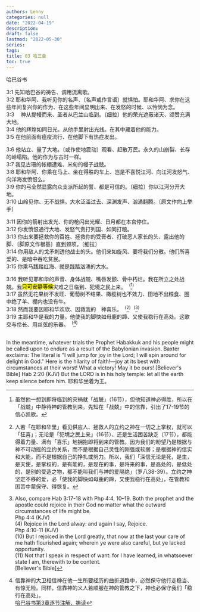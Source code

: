 ```yaml
---
authors: Lenny
categories: null
date: "2022-04-19"
description: 
draft: false
lastmod: "2022-05-30"
series:
tags: 
title: 03 哈三章
toc: true
---
```

哈巴谷书
<!--more-->

3:1 先知哈巴谷的祷告、调用流离歌。  
3:2 耶和华阿、我听见你的名声、〔名声或作言语〕就惧怕。耶和华阿、求你在这些年间复兴你的作为、在这些年间显明出来、在发怒的时候、以怜悯为念。  
3:3 　神从提幔而来、圣者从巴兰山临到。〔细拉〕他的荣光遮蔽诸天、颂赞充满大地。  
3:4 他的辉煌如同日光。从他手里射出光线。在其中藏着他的能力。  
3:5 在他前面有瘟疫流行、在他脚下有热症发出。  

3:6 他站立、量了大地。〔或作使地震动〕观看、赶散万民。永久的山崩裂、长存的岭塌陷。他的作为与古时一样。  
3:7 我见古珊的帐棚遭难、米甸的幔子战兢。  
3:8 耶和华阿、你乘在马上、坐在得胜的车上、岂是不喜悦江河、向江河发怒气、向洋海发愤恨么。  
3:9 你的弓全然显露向众支派所起的誓、都是可信的。〔细拉〕你以江河分开大地。  
3:10 山岭见你、无不战惧。大水泛滥过去、深渊发声、汹涌翻腾。〔原文作向上举手〕

3:11 因你的箭射出发光、你的枪闪出光耀、日月都在本宫停住。  
3:12 你发愤恨通行大地、发怒气责打列国、如同打粮。  
3:13 你出来要拯救你的百姓、拯救你的受膏者、打破恶人家长的头、露出他的脚、〔脚原文作根基〕直到颈项。〔细拉〕  
3:14 你用敌人的戈矛刺透他战士的头。他们来如旋风、要将我们分散。他们所喜爱的、是暗中吞吃贫民。  
3:15 你乘马践踏红海、就是践踏汹涌的大水。  

3:16 我听见耶和华的声音、身体战兢、嘴唇发颤、骨中朽烂。我在所立之处战兢。我<mark>只可安静等候</mark>灾难之日临到、犯境之民上来。&nbsp;&nbsp;<sup>(</sup>[^1]<sup>)</sup>  
3:17 虽然无花果树不发旺、葡萄树不结果、橄榄树也不效力、田地不出粮食、圈中绝了羊、棚内也没有牛。  
3:18 然而我要因耶和华欢欣、因救我的　神喜乐。&nbsp;&nbsp;<sup>(</sup>[^2]<sup>)</sup>&nbsp;&nbsp;<sup>(</sup>[^3]<sup>)</sup>  
3:19 主耶和华是我的力量。他使我的脚快如母鹿的蹄、又使我稳行在高处。这歌交与伶长、用丝弦的乐器。&nbsp;&nbsp;<sup>(</sup>[^4]<sup>)</sup>  


[^1]: 虽然他一想到即将临到的灾祸就「战兢」（16节），但他知道神必得胜，所以在「战兢」中静待神的管教到来。先知在「战兢」中的信靠，引出了17-19节的信心凯歌。  
[^2]: 人若「在耶和华里」看见供应人、拯救人的立约之神在一切之上掌权，就可以「狂喜」；无论是「犯境之民上来」（16节）、还是生活困苦缺乏（17节），都能得着力量、满有「喜乐」地拥抱即将到来的管教。因为我们的盼望乃是根据与神不可动摇的立约关系，而不是根据自己灵性的刚强或软弱；是根据神的信实和大能，而不是根据自己的挣扎或努力。所以，我们「深信无论是死，是生，是天使，是掌权的，是有能的，是现在的事，是将来的事，是高处的，是低处的，是别的受造之物，都不能叫我们与神的爱隔绝」（罗八38-39）。立约之神坚定不移的爱，必「使我的脚快如母鹿的蹄，又使我稳行在高处」，在管教和困苦中蒙保守、得恢复。  
[^3]: Also, compare Hab 3:17-18 with Php 4:4, 10–19. Both the prophet and the apostle could rejoice in their God no matter what the outward circumstances of life might be.  
Php 4:4 (KJV)  
(4)  Rejoice in the Lord alway: and again I say, Rejoice.  
Php 4:10-11 (KJV)  
(10)  But I rejoiced in the Lord greatly, that now at the last your care of me hath flourished again; wherein ye were also careful, but ye lacked opportunity.  
(11)  Not that I speak in respect of want: for I have learned, in whatsoever state I am, therewith to be content.  
[Believer's Bible]   
[^4]: 信靠神的大卫相信神在他一生所要经历的曲折道路中，必然保守他行走稳当、有惊无险。同样，信靠神的义人若顺服在神的管教之下，神也必保守我们「稳行在高处」。  
[哈巴谷书第3章逐节注解、祷读](https://cmcbiblereading.com/2016/10/19/%e5%93%88%e5%b7%b4%e8%b0%b7%e4%b9%a6%e7%ac%ac3%e7%ab%a0%e9%80%90%e8%8a%82%e6%b3%a8%e8%a7%a3%e3%80%81%e7%a5%b7%e8%af%bb/)  
<br>  
In the meantime, whatever trials the Prophet Habakkuk and his people might be called upon to endure as a result of the Babylonian invasion.   
Baxter exclaims:  
The literal is "I will jump for joy in the Lord; I will spin around for delight in God." Here is the hilarity of faith!—joy at its best with circumstances at their worst! What a victory! May it be ours!  
[Believer's Bible]  
Hab 2:20 (KJV)  
But the LORD is in his holy temple: let all the earth keep silence before him.  
耶和华坐着为王。  